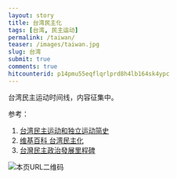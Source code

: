 ```yaml
---
layout: story
title: 台湾民主化
tags: [台湾, 民主运动]
permalink: /taiwan/
teaser: /images/taiwan.jpg
slug: 台湾
submit: true
comments: true
hitcounterid: p14pmu55eqflqrlprd8h4lb164sk4ypc
---
```


台湾民主运动时间线，内容征集中。

参考：
1. [台湾民主运动和独立运动简史](https://program-think.blogspot.com/2016/01/Taiwan-Political-Movements.html)
2. [维基百科 台湾民主化](https://zh.wikipedia.org/zh/%E8%87%BA%E7%81%A3%E6%B0%91%E4%B8%BB%E5%8C%96)
3. [台灣民主政治發展里程碑](https://www.peoplenews.tw/news/d3d879cc-7515-4958-8cd0-56e2ea2b8990)

![本页URL二维码](https://i.imgur.com/0qxa4o8.png)
